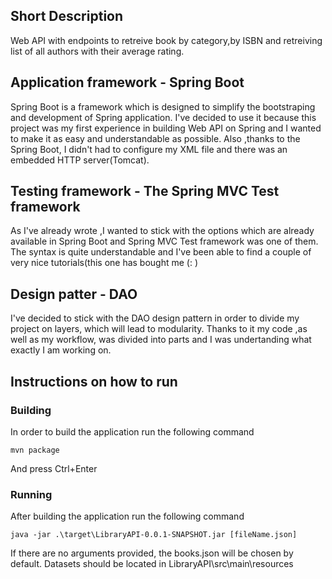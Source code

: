 ## Short Description
Web API with endpoints to retreive book by category,by ISBN and retreiving list of all authors with their average rating.
## Application framework - Spring Boot
Spring Boot is a framework which is designed to simplify the bootstraping and development of Spring application.
I've decided to use it because this project was my first experience in building Web API on Spring and I wanted to make it as easy and understandable as possible.
Also ,thanks to the Spring Boot, I didn't had to configure my XML file and there was an embedded HTTP server(Tomcat).
## Testing framework - The Spring MVC Test framework
As I've already wrote ,I wanted to stick with the options which are already available in Spring Boot and Spring MVC Test framework was one of them.
The syntax is quite understandable and I've been able to find a couple of very nice tutorials(this one has bought me (: )
## Design patter - DAO
I've decided to stick with the DAO design pattern in order to divide my project on layers, which will lead to modularity.
Thanks to it my code ,as well as my workflow, was divided into parts and I was undertanding what exactly I am working on.
## Instructions on how to run
### Building
In order to build the application run the following command
```
mvn package
```
And press Ctrl+Enter
### Running
After building the application run the following command

```
java -jar .\target\LibraryAPI-0.0.1-SNAPSHOT.jar [fileName.json]
```
If there are no arguments provided, the books.json will be chosen by default.
Datasets should be located in LibraryAPI\src\main\resources
